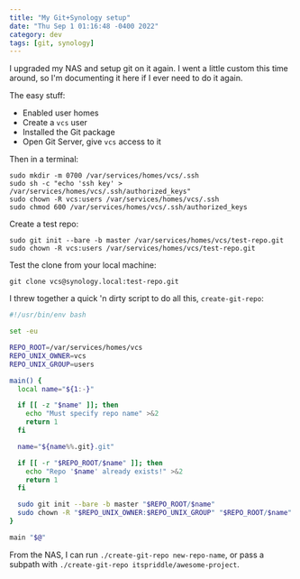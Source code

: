 ```yaml
---
title: "My Git+Synology setup"
date: "Thu Sep 1 01:16:48 -0400 2022"
category: dev
tags: [git, synology]
---
```


I upgraded my NAS and setup git on it again. I went a little custom this time
around, so I'm documenting it here if I ever need to do it again.

The easy stuff:

- Enabled user homes
- Create a `vcs` user
- Installed the Git package
- Open Git Server, give `vcs` access to it

Then in a terminal:

```
sudo mkdir -m 0700 /var/services/homes/vcs/.ssh
sudo sh -c "echo 'ssh key' > /var/services/homes/vcs/.ssh/authorized_keys"
sudo chown -R vcs:users /var/services/homes/vcs/.ssh
sudo chmod 600 /var/services/homes/vcs/.ssh/authorized_keys
```

Create a test repo:

```
sudo git init --bare -b master /var/services/homes/vcs/test-repo.git
sudo chown -R vcs:users /var/services/homes/vcs/test-repo.git
```

Test the clone from your local machine:

```
git clone vcs@synology.local:test-repo.git
```

I threw together a quick 'n dirty script to do all this, `create-git-repo`:

```bash
#!/usr/bin/env bash

set -eu

REPO_ROOT=/var/services/homes/vcs
REPO_UNIX_OWNER=vcs
REPO_UNIX_GROUP=users

main() {
  local name="${1:-}"

  if [[ -z "$name" ]]; then
    echo "Must specify repo name" >&2
    return 1
  fi

  name="${name%%.git}.git"

  if [[ -r "$REPO_ROOT/$name" ]]; then
    echo "Repo '$name' already exists!" >&2
    return 1
  fi

  sudo git init --bare -b master "$REPO_ROOT/$name"
  sudo chown -R "$REPO_UNIX_OWNER:$REPO_UNIX_GROUP" "$REPO_ROOT/$name"
}

main "$@"
```

From the NAS, I can run `./create-git-repo new-repo-name`, or pass a subpath
with `./create-git-repo itspriddle/awesome-project`.
